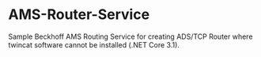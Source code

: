 # AMS-Router-Service
Sample Beckhoff AMS Routing Service for creating ADS/TCP Router where twincat software cannot be installed (.NET Core 3.1).
